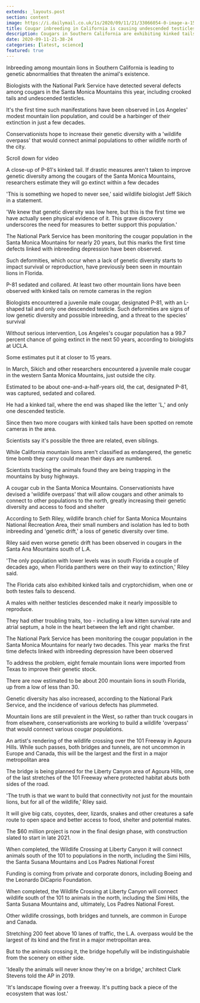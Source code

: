```yaml
---
extends: _layouts.post
section: content
image: https://i.dailymail.co.uk/1s/2020/09/11/21/33066054-0-image-a-15_1599856056963.jpg 
title: Cougar inbreeding in California is causing undescended testicles and crooked tails 
description: Cougars in Southern California are exhibiting kinked tails and undescended testes, signs of poor genetic diversity that could render them extinct within a few decades. 
date: 2020-09-11-21-38-24 
categories: [latest, science] 
featured: true 
--- 
```

Inbreeding among mountain lions in Southern California is leading to genetic abnormalities that threaten the animal's existence.

Biologists with the National Park Service have detected several defects among cougars in the Santa Monica Mountains this year, including crooked tails and undescended testicles.

It's the first time such manifestations have been observed in Los Angeles' modest mountain lion population, and could be a harbinger of their extinction in just a few decades.

Conservationists hope to increase their genetic diversity with a 'wildlife overpass' that would connect animal populations to other wildlife north of the city.

Scroll down for video 

A close-up of P-81's kinked tail. If drastic measures aren't taken to improve genetic diversity among the cougars of the Santa Monica Mountains, researchers estimate they will go extinct within a few decades

'This is something we hoped to never see,' said wildlife biologist Jeff Sikich in a statement.

'We knew that genetic diversity was low here, but this is the first time we have actually seen physical evidence of it. This grave discovery underscores the need for measures to better support this population.'

The National Park Service has been monitoring the cougar population in the Santa Monica Mountains for nearly 20 years, but this marks the first time defects linked with inbreeding depression have been observed.

Such deformities, which occur when a lack of genetic diversity starts to impact survival or reproduction, have previously been seen in mountain lions in Florida.

P-81 sedated and collared. At least two other mountain lions have been observed with kinked tails on remote cameras in the region

Biologists encountered a juvenile male cougar, designated P-81, with an L-shaped tail and only one descended testicle. Such deformities are signs of low genetic diversity and possible inbreeding, and a threat to the species' survival

Without serious intervention, Los Angeles's cougar population has a 99.7 percent chance of going extinct in the next 50 years, according to biologists at UCLA.

Some estimates put it at closer to 15 years.

In March, Sikich and other researchers encountered a juvenile male cougar in the western Santa Monica Mountains, just outside the city.

Estimated to be about one-and-a-half-years old, the cat, designated P-81, was captured, sedated and collared.

He had a kinked tail, where the end was shaped like the letter 'L,' and only one descended testicle. 

Since then two more cougars with kinked tails have been spotted on remote cameras in the area.

Scientists say it's possible the three are related, even siblings.

While California mountain lions aren't classified as endangered, the genetic time bomb they carry could mean their days are numbered.

Scientists tracking the animals found they are being trapping in the mountains by busy highways.

A cougar cub in the Santa Monica Mountains. Conservationists have devised a 'wildlife overpass' that will allow cougars and other animals to connect to other populations to the north, greatly increasing their genetic diversity and access to food and shelter 

According to Seth Riley, wildlife branch chief for Santa Monica Mountains National Recreation Area, their small numbers and isolation has led to both inbreeding and 'genetic drift,' a loss of genetic diversity over time.

Riley said even worse genetic drift has been observed in cougars in the Santa Ana Mountains south of L.A.

'The only population with lower levels was in south Florida a couple of decades ago, when Florida panthers were on their way to extinction,' Riley said.

The Florida cats also exhibited kinked tails and cryptorchidism, when one or both testes fails to descend. 

A males with neither testicles descended make it nearly impossible to reproduce.

They had other troubling traits, too - including a low kitten survival rate and atrial septum, a hole in the heart between the left and right chamber.

The National Park Service has been monitoring the cougar population in the Santa Monica Mountains for nearly two decades. This year  marks the first time defects linked with inbreeding depression have been observed

To address the problem, eight female mountain lions were imported from Texas to improve their genetic stock.

There are now estimated to be about 200 mountain lions in south Florida, up from a low of less than 30.

Genetic diversity has also increased, according to the National Park Service, and the incidence of various defects has plummeted.

Mountain lions are still prevalent in the West, so rather than truck cougars in from elsewhere, conservationists are working to build a wildlife 'overpass' that would connect various cougar populations. 

An artist's rendering of the wildlife crossing over the 101 Freeway in Agoura Hills. While such passes, both bridges and tunnels, are not uncommon in Europe and Canada, this will be the largest and the first in a major metropolitan area 

The bridge is being planned for the Liberty Canyon area of Agoura Hills, one of the last stretches of the 101 Freeway where protected habitat abuts both sides of the road.

'The truth is that we want to build that connectivity not just for the mountain lions, but for all of the wildlife,' Riley said.

It will give big cats, coyotes, deer, lizards, snakes and other creatures a safe route to open space and better access to food, shelter and potential mates. 

The $60 million project is now in the final design phase, with construction slated to start in late 2021.

When completed, the Wildlife Crossing at Liberty Canyon it will connect animals south of the 101 to populations in the north, including the Simi Hills, the Santa Susana Mountains and Los Padres National Forest 

Funding is coming from private and corporate donors, including Boeing and the Leonardo DiCaprio Foundation.

When completed, the Wildlife Crossing at Liberty Canyon will connect wildlife south of the 101 to animals in the north, including the Simi Hills, the Santa Susana Mountains and, ultimately, Los Padres National Forest.

Other wildlife crossings, both bridges and tunnels, are common in Europe and Canada. 

Stretching 200 feet above 10 lanes of traffic, the L.A. overpass would be the largest of its kind and the first in a major metropolitan area.  

But to the animals crossing it, the bridge hopefully will be indistinguishable from the scenery on either side. 

'Ideally the animals will never know they're on a bridge,' architect Clark Stevens told the AP in 2019. 

'It's landscape flowing over a freeway. It's putting back a piece of the ecosystem that was lost.'

